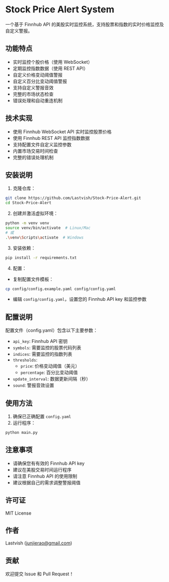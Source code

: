 # Stock Price Alert System

一个基于 Finnhub API 的美股实时监控系统，支持股票和指数的实时价格监控及自定义警报。

## 功能特点

- 实时监控个股价格（使用 WebSocket）
- 定期监控指数数据（使用 REST API）
- 自定义价格变动阈值警报
- 自定义百分比变动阈值警报
- 支持自定义警报音效
- 完整的市场状态检查
- 错误处理和自动重连机制

## 技术实现

- 使用 Finnhub WebSocket API 实时监控股票价格
- 使用 Finnhub REST API 监控指数数据
- 支持配置文件自定义监控参数
- 内置市场交易时间检查
- 完整的错误处理机制

## 安装说明

1. 克隆仓库：
```bash
git clone https://github.com/Lastvish/Stock-Price-Alert.git
cd Stock-Price-Alert
```

2. 创建并激活虚拟环境：
```bash
python -m venv venv
source venv/bin/activate  # Linux/Mac
# 或
.\venv\Scripts\activate  # Windows
```

3. 安装依赖：
```bash
pip install -r requirements.txt
```

4. 配置：
- 复制配置文件模板：
```bash
cp config/config.example.yaml config/config.yaml
```
- 编辑 `config/config.yaml`，设置您的 Finnhub API key 和监控参数

## 配置说明

配置文件（config.yaml）包含以下主要参数：

- `api_key`: Finnhub API 密钥
- `symbols`: 需要监控的股票代码列表
- `indices`: 需要监控的指数列表
- `thresholds`:
  - `price`: 价格变动阈值（美元）
  - `percentage`: 百分比变动阈值
- `update_interval`: 数据更新间隔（秒）
- `sound`: 警报音效设置

## 使用方法

1. 确保已正确配置 `config.yaml`
2. 运行程序：
```bash
python main.py
```

## 注意事项

- 请确保您有有效的 Finnhub API key
- 建议在美股交易时间运行程序
- 请注意 Finnhub API 的使用限制
- 建议根据自己的需求调整警报阈值

## 许可证

MIT License

## 作者

Lastvish (junjierao@gmail.com)

## 贡献

欢迎提交 Issue 和 Pull Request！ 
